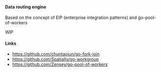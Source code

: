 #### Data routing engine
 
Based on the concept of EIP (enterprise integration patterns) and go-pool-of-workers

WIP

#### Links
* https://github.com/chuntaojun/go-fork-join
* https://github.com/Spatially/go-workgroup
* https://github.com/Zensey/go-pool-of-workers